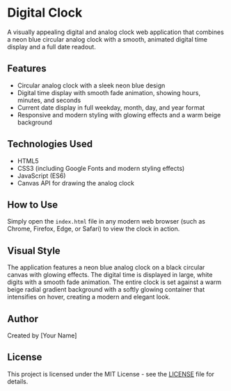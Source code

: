 # Digital Clock

A visually appealing digital and analog clock web application that combines a neon blue circular analog clock with a smooth, animated digital time display and a full date readout.

## Features

- Circular analog clock with a sleek neon blue design
- Digital time display with smooth fade animation, showing hours, minutes, and seconds
- Current date display in full weekday, month, day, and year format
- Responsive and modern styling with glowing effects and a warm beige background

## Technologies Used

- HTML5
- CSS3 (including Google Fonts and modern styling effects)
- JavaScript (ES6)
- Canvas API for drawing the analog clock

## How to Use

Simply open the `index.html` file in any modern web browser (such as Chrome, Firefox, Edge, or Safari) to view the clock in action.

## Visual Style

The application features a neon blue analog clock on a black circular canvas with glowing effects. The digital time is displayed in large, white digits with a smooth fade animation. The entire clock is set against a warm beige radial gradient background with a softly glowing container that intensifies on hover, creating a modern and elegant look.

## Author

Created by [Your Name]

## License

This project is licensed under the MIT License - see the [LICENSE](LICENSE) file for details.
